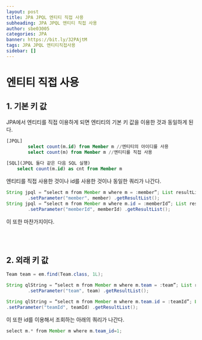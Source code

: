 ```yaml
---
layout: post
title: JPA JPQL 엔티티 직접 사용
subheading: JPA JPQL 엔티티 직접 사용
author: sbe03005
categories: JPA
banner: https://bit.ly/32PAjtM
tags: JPA JPQL 엔티티직접사용
sidebar: []
---
```


# 엔티티 직접 사용



## 1. 기본 키 값

JPA에서 엔티티를 직접 이용하게 되면 엔티티의 기본 키 값을 이용한 것과 동일하게 된다.

```sql
[JPQL]
		select count(m.id) from Member m //엔티티의 아이디를 사용
		select count(m) from Member m //엔티티를 직접 사용
      
[SQL](JPQL 둘다 같은 다음 SQL 실행)
    select count(m.id) as cnt from Member m
```

엔티티를 직접 사용한 것이나 id를 사용한 것이나 동일한 쿼리가 나간다.



```java
String jpql = “select m from Member m where m = :member”; List resultList = em.createQuery(jpql)
		.setParameter("member", member) .getResultList();
String jpql = “select m from Member m where m.id = :memberId”; List resultList = em.createQuery(jpql)
		.setParameter("memberId", memberId) .getResultList();
```

이 또한 마찬가지이다.

<br/>

<br/>

## 2. 외래 키 값

```java
Team team = em.find(Team.class, 1L);

String qlString = “select m from Member m where m.team = :team”; List resultList = em.createQuery(qlString)
		.setParameter("team", team) .getResultList();

String qlString = “select m from Member m where m.team.id = :teamId”; List resultList = em.createQuery(qlString)
.setParameter("teamId", teamId) .getResultList();
```

이 또한 id를 이용해서 조회하는 아래의 쿼리가 나간다.

```java
select m.* from Member m where m.team_id=1;
```


